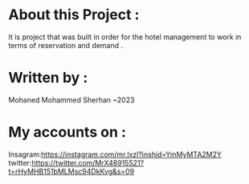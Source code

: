 # About this Project :
It is project that was built in order for the hotel management to work in terms of reservation and demand . 

# Written by :
 Mohaned Mohammed Sherhan ~2023

# My accounts on :
Insagram:https://instagram.com/mr.lxzl?inshid=YmMyMTA2M2Y	
twitter:https://twitter.com/MrX48915521?t=rHyMHB151bMLMsc94DkKvg&s=09	
